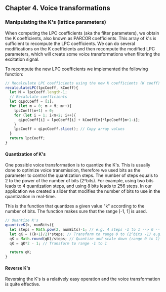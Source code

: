 ## Chapter 4. Voice transformations

### Manipulating the K's (lattice parameters)
When computing the LPC coefficients (aka the filter parameters), we obtain the K coefficients, also known as PARCOR coefficients. This array of k's is sufficient to recompute the LPC coefficients. We can do several modifications on the K coefficients and then recompute the modified LPC parameters, which will create some voice transformations when filtering the excitation signal.

To recompute the new LPC coefficients we implemented the following function:

```javascript
// Recalculate LPC coefficients using the new K coefficients (K coeff)
recalculateLPC(lpcCoeff, kCoeff){
  let M = lpcCoeff.length-1;
  // Recalulate coefficients
  let qLpcCoeff = [1];
  for (let m = 0; m < M; m++){
    lpcCoeff[m+1] = 0;
    for (let i = 1; i<m+2; i++){
      qLpcCoeff[i] = lpcCoeff[i] + kCoeff[m]*lpcCoeff[m+1-i];
    }
    lpcCoeff = qLpcCoeff.slice(); // Copy array values
  }
  return lpcCoeff;
}

```

#### Quantization of K's
One possible voice transformation is to quantize the K's. This is usually done to optimize voice transmission, therefore we used bits as the parameter to control the quantization steps. The number of steps equals to 2 to the power of the number of bits (2^bits). For example, using two bits leads to 4 quantization steps, and using 8 bits leads to 256 steps. In our application we created a slider that modifies the number of bits to use in the quantization in real-time.

This is the function that quantizes a given value "k" according to the number of bits. The function makes sure that the range [-1, 1] is used.

```javascript
// Quantize K's
quantizeK(k, numBits){
  let steps = Math.pow(2, numBits)-1; // e.g. 4 steps -1 to 1 --> 0 -- 1 * 3
  let qK = ((k+1)/2)*steps; // Transform to range 0 to (2^bits -1) e.g. 0 -- 3
  qK = Math.round(qK)/steps; // Quantize and scale down (range 0 to 1) e.g. (0 1 2 3 )/3 = 0 to 1
  qK = qK*2 - 1; // Transform to range -1 to 1

  return qK;
}

```


#### Reverse K's
Reversing the K's is a relatively easy operation and the voice transformation is quite effective.

